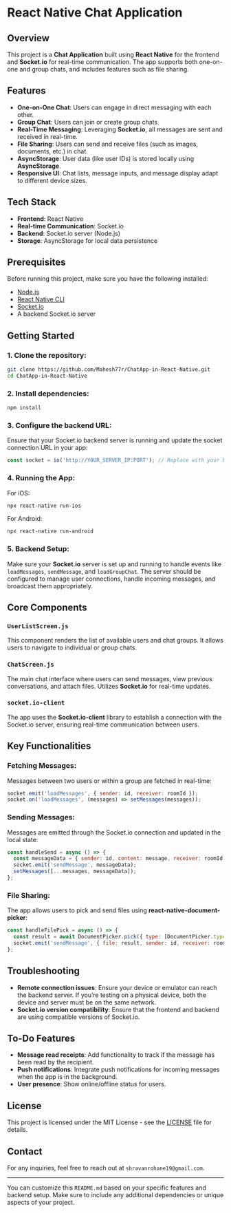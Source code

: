 # React Native Chat Application

## Overview
This project is a **Chat Application** built using **React Native** for the frontend and **Socket.io** for real-time communication. The app supports both one-on-one and group chats, and includes features such as file sharing.

## Features
- **One-on-One Chat**: Users can engage in direct messaging with each other.
- **Group Chat**: Users can join or create group chats.
- **Real-Time Messaging**: Leveraging **Socket.io**, all messages are sent and received in real-time.
- **File Sharing**: Users can send and receive files (such as images, documents, etc.) in chat.
- **AsyncStorage**: User data (like user IDs) is stored locally using **AsyncStorage**.
- **Responsive UI**: Chat lists, message inputs, and message display adapt to different device sizes.

## Tech Stack
- **Frontend**: React Native
- **Real-time Communication**: Socket.io
- **Backend**: Socket.io server (Node.js)
- **Storage**: AsyncStorage for local data persistence

## Prerequisites
Before running this project, make sure you have the following installed:
- [Node.js](https://nodejs.org/)
- [React Native CLI](https://reactnative.dev/docs/environment-setup)
- [Socket.io](https://socket.io/)
- A backend Socket.io server

## Getting Started

### 1. Clone the repository:
```bash
git clone https://github.com/Mahesh77r/ChatApp-in-React-Native.git
cd ChatApp-in-React-Native
```

### 2. Install dependencies:
```bash
npm install
```

### 3. Configure the backend URL:
Ensure that your Socket.io backend server is running and update the socket connection URL in your app:
```javascript
const socket = io('http://YOUR_SERVER_IP:PORT'); // Replace with your backend's Socket.io URL
```

### 4. Running the App:
For iOS:
```bash
npx react-native run-ios
```
For Android:
```bash
npx react-native run-android
```

### 5. Backend Setup:
Make sure your **Socket.io** server is set up and running to handle events like `loadMessages`, `sendMessage`, and `loadGroupChat`. The server should be configured to manage user connections, handle incoming messages, and broadcast them appropriately.

## Core Components

### `UserListScreen.js`
This component renders the list of available users and chat groups. It allows users to navigate to individual or group chats.

### `ChatScreen.js`
The main chat interface where users can send messages, view previous conversations, and attach files. Utilizes **Socket.io** for real-time updates.

### `socket.io-client`
The app uses the **Socket.io-client** library to establish a connection with the Socket.io server, ensuring real-time communication between users.

## Key Functionalities

### Fetching Messages:
Messages between two users or within a group are fetched in real-time:
```javascript
socket.emit('loadMessages', { sender: id, receiver: roomId });
socket.on('loadMessages', (messages) => setMessages(messages));
```

### Sending Messages:
Messages are emitted through the Socket.io connection and updated in the local state:
```javascript
const handleSend = async () => {
  const messageData = { sender: id, content: message, receiver: roomId };
  socket.emit('sendMessage', messageData);
  setMessages([...messages, messageData]);
};
```

### File Sharing:
The app allows users to pick and send files using **react-native-document-picker**:
```javascript
const handleFilePick = async () => {
  const result = await DocumentPicker.pick({ type: [DocumentPicker.types.allFiles] });
  socket.emit('sendMessage', { file: result, sender: id, receiver: roomId });
};
```

## Troubleshooting

- **Remote connection issues**: Ensure your device or emulator can reach the backend server. If you’re testing on a physical device, both the device and server must be on the same network.
- **Socket.io version compatibility**: Ensure that the frontend and backend are using compatible versions of Socket.io.

## To-Do Features
- **Message read receipts**: Add functionality to track if the message has been read by the recipient.
- **Push notifications**: Integrate push notifications for incoming messages when the app is in the background.
- **User presence**: Show online/offline status for users.

## License
This project is licensed under the MIT License - see the [LICENSE](LICENSE) file for details.

## Contact
For any inquiries, feel free to reach out at `shravanrohane19@gmail.com`.

---

You can customize this `README.md` based on your specific features and backend setup. Make sure to include any additional dependencies or unique aspects of your project.

